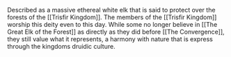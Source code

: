 Described as a massive ethereal white elk that is said to protect over the forests of the [[Trisfir Kingdom]]. The members of the [[Trisfir Kingdom]] worship this deity even to this day. While some no longer believe in [[The Great Elk of the Forest]] as directly as they did before [[The Convergence]], they still value what it represents, a harmony with nature that is express through the kingdoms druidic culture. 